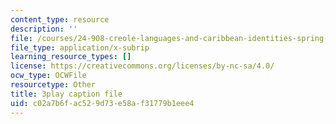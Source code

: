 ```yaml
---
content_type: resource
description: ''
file: /courses/24-908-creole-languages-and-caribbean-identities-spring-2017/c02a7b6fac529d73e58af31779b1eee4_Mbz648H3IEw.srt
file_type: application/x-subrip
learning_resource_types: []
license: https://creativecommons.org/licenses/by-nc-sa/4.0/
ocw_type: OCWFile
resourcetype: Other
title: 3play caption file
uid: c02a7b6f-ac52-9d73-e58a-f31779b1eee4
---
```

